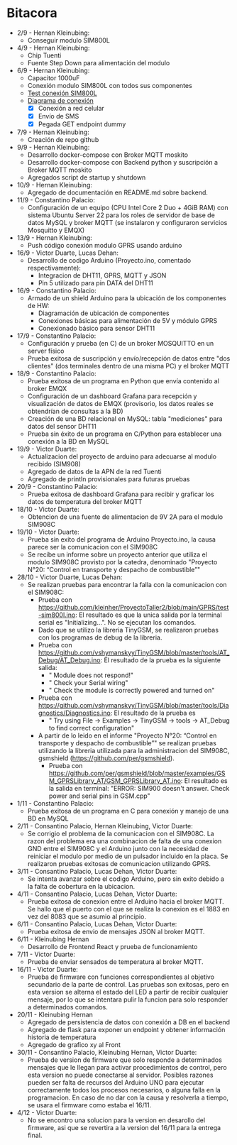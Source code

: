 # Bitacora
- 2/9 - Hernan Kleinubing: 
  - Conseguir modulo SIM800L
- 4/9 - Hernan Kleinubing:
  - Chip Tuenti 
  - Fuente Step Down para alimentación del modulo
- 6/9 - Hernan Kleinubing:
  - Capacitor 1000uF
  - Conexión modulo SIM800L con todos sus componentes
  -  [Test conexión SIM800L](./imagenes/conexion-sim800l.jpeg)
  -  [Diagrama de conexión](./imagenes/diagrama-sim800l.jpeg)
        - [x] Conexión a red celular
        - [x] Envío de SMS
        - [x] Pegada GET endpoint dummy 
- 7/9 - Hernan Kleinubing:
  - Creación de repo github
- 9/9 - Hernan Kleinubing:
  - Desarrollo docker-compose con Broker MQTT moskito
  - Desarrollo docker-compose con Backend python y suscripción a Broker MQTT moskito
  - Agregados script de startup y shutdown
- 10/9 - Hernan Kleinubing:
  - Agregado de documentación en README.md sobre backend.
- 11/9 - Constantino Palacio:
  - Configuración de un equipo (CPU Intel Core 2 Duo + 4GiB RAM) con sistema Ubuntu Server 22 para los roles de servidor de base de datos MySQL y broker MQTT (se instalaron y configuraron servicios Mosquitto y EMQX)
- 13/9 - Hernan Kleinubing:
  - Push código conexión modulo GPRS usando arduino
- 16/9 - Victor Duarte, Lucas Dehan:
  - Desarrollo de codigo Arduino (Proyecto.ino, comentado respectivamente):
    - Integracion de DHT11, GPRS, MQTT y JSON   
    - Pin 5 utilizado para pin DATA del DHT11   
- 16/9 - Constantino Palacio:
  - Armado de un shield Arduino para la ubicación de los componentes de HW:
    - Diagramación de ubicación de componentes
    - Conexiones básicas para alimentación de 5V y módulo GPRS
    - Conexionado básico para sensor DHT11
- 17/9 - Constantino Palacio:
  - Configuración y prueba (en C) de un broker MOSQUITTO en un server físico
  - Prueba exitosa de suscripción y envío/recepción de datos entre "dos clientes" (dos terminales dentro de una misma PC) y el broker MQTT
- 18/9 - Constantino Palacio:
  - Prueba exitosa de un programa en Python que envía contenido al broker EMQX
  - Configuración de un dashboard Grafana para recepción y visualización de datos de EMQX (provisorio, los datos reales se obtendrían de consultas a la BD)
  - Creación de una BD relacional en MySQL: tabla "mediciones" para datos del sensor DHT11
  - Prueba sin éxito de un programa en C/Python para establecer una conexión a la BD en MySQL
- 19/9 - Victor Duarte:
  - Actualizacion del proyecto de arduino para adecuarse al modulo recibido (SIM908)
  - Agregado de datos de la APN de la red Tuenti
  - Agregado de println provisionales para futuras pruebas
- 20/9 - Constantino Palacio:
  - Prueba exitosa de dashboard Grafana para recibir y graficar los datos de temperatura del broker MQTT
- 18/10 - Victor Duarte:
  - Obtencion de una fuente de alimentacion de 9V 2A para el modulo SIM908C
- 19/10 - Victor Duarte:
  - Prueba sin exito del programa de Arduino Proyecto.ino, la causa parece ser la comunicacion con el SIM908C
  - Se recibe un informe sobre un proyecto anterior que utiliza el modulo SIM908C provisto por la catedra, denominado "Proyecto N°20: “Control en transporte y despacho de combustible”"
- 28/10 - Victor Duarte, Lucas Dehan:
  - Se realizan pruebas para encontrar la falla con la comunicacion con el SIM908C:
    -  Prueba con https://github.com/kleinher/ProyectoTaller2/blob/main/GPRS/test-sim800l.ino: El resultado es que la unica salida por la terminal serial es "Initializing...". No se ejecutan los comandos.
    -  Dado que se utilizo la libreria TinyGSM, se realizaron pruebas con los programas de debug de la libreria.
      - Prueba con https://github.com/vshymanskyy/TinyGSM/blob/master/tools/AT_Debug/AT_Debug.ino: El resultado de la prueba es la siguiente salida:
        -  " Module does not respond!"
        -  "   Check your Serial wiring"
        -  "   Check the module is correctly powered and turned on"
      - Prueba con https://github.com/vshymanskyy/TinyGSM/blob/master/tools/Diagnostics/Diagnostics.ino: El resultado de la prueba es
        - " Try using File -> Examples -> TinyGSM -> tools -> AT_Debug to find correct configuration"
    - A partir de lo leido en el informe "Proyecto N°20: “Control en transporte y despacho de combustible”" se realizan pruebas utilizando la libreria utilizada para la administracion del SIM908C, gsmshield (https://github.com/per/gsmshield).
      - Prueba con https://github.com/per/gsmshield/blob/master/examples/GSM_GPRSLibrary_AT/GSM_GPRSLibrary_AT.ino: El resultado es la salida en terminal: "ERROR: SIM900 doesn't answer. Check power and serial pins in GSM.cpp"
- 1/11 - Constantino Palacio:
  - Prueba exitosa de un programa en C para conexión y manejo de una BD en MySQL
- 2/11 - Consantino Palacio, Hernan Kleinubing, Victor Duarte:
  - Se corrigio el problema de la comunicacion con el SIM908C. La razon del problema era una combinacion de falta de una conexion GND entre el SIM908C y el Arduino junto con la necesidad de reiniciar el modulo por medio de un pulsador incluido en la placa. Se realizaron pruebas exitosas de comunicacion utilizando GPRS.
- 3/11 - Consantino Palacio, Lucas Dehan, Victor Duarte:
  - Se intenta avanzar sobre el codigo Arduino, pero sin exito debido a la falta de cobertura en la ubicacion.
- 4/11 - Consantino Palacio, Lucas Dehan, Victor Duarte:
  - Prueba exitosa de conexion entre el Arduino hacia el broker MQTT. Se hallo que el puerto con el que se realiza la conexion es el 1883 en vez del 8083 que se asumio al principio.
- 6/11 - Consantino Palacio, Lucas Dehan, Victor Duarte:
  - Prueba exitosa de envio de mensajes JSON al broker MQTT.
- 6/11 - Kleinubing Hernan
  - Desarrollo de Frontend React y prueba de funcionamiento
- 7/11 - Victor Duarte:
  - Prueba de enviar sensados de temperatura al broker MQTT.
- 16/11 - Victor Duarte:
  - Prueba de firmware con funciones correspondientes al objetivo secundario de la parte de control. Las pruebas son exitosas, pero en esta version se alterna el estado del LED a partir de recibir cualquier mensaje, por lo que se intentara pulir la funcion para solo responder a determinados comandos.       
- 20/11 - Kleinubing Hernan
  - Agregado de persistencia de datos con conexión a DB en el backend
  - Agregado de flask para exponer un endpoint y obtener información historia de temperatura
  - Agregado de grafico xy al Front
- 30/11 -  Consantino Palacio, Kleinubing Hernan, Victor Duarte:
  - Prueba de version de firmware que solo responde a determinados mensajes que le llegan para activar procedimientos de control, pero esta version no puede conectarse al servidor. Posibles razones pueden ser falta de recursos del Arduino UNO para ejecutar correctamente todos los procesos necesarios, o alguna falla en la programacion. En caso de no dar con la causa y resolverla a tiempo, se usara el firmware como estaba el 16/11.
- 4/12 - Victor Duarte:
  - No se encontro una solucion para la version en desarollo del firmware, asi que se revertira a la version del 16/11 para la entrega final. 

